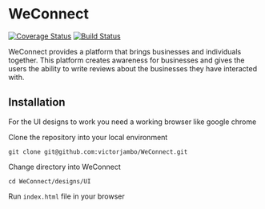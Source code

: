 # WeConnect
[![Coverage Status](https://coveralls.io/repos/github/victorjambo/WeConnect/badge.svg?branch=ft-api-endpoints)](https://coveralls.io/github/victorjambo/WeConnect?branch=ft-api-endpoints)
[![Build Status](https://travis-ci.org/victorjambo/WeConnect.svg?branch=ft-api-endpoints)](https://travis-ci.org/victorjambo/WeConnect)


WeConnect provides a platform that brings businesses and individuals together. This platform creates awareness for businesses and gives the users the ability to write reviews about the businesses they have interacted with. 

## Installation
For the UI designs to work you need a working browser like google chrome

Clone the repository into your local environment

```
git clone git@github.com:victorjambo/WeConnect.git
```

Change directory into WeConnect

```
cd WeConnect/designs/UI
```

Run `index.html` file in your browser